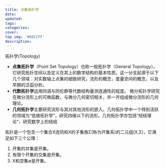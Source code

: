 ```yaml
---
title: 点集拓扑学
date: 
updated:
tags:
categories:
cover:
top_img: '#66CCFF'
description:
---
```


拓扑学(Topology)

- **点集拓扑学**（Point Set Topology）也称一般拓扑学（General Topology）。它研究拓扑空间以及定义在其上的数学结构的基本性质。这一分支起源于以下几个领域：对实数轴上点集的细致研究，流形的概念，度量空间的概念，以及早期的泛函分析。
- **代数拓扑学**运用同调与同伦群等代数结构量测连通性的程度。
  微分拓扑学研究在微分流形上的可微函数，与微分几何密切相关，并一齐组成微分流形的几何理论。
- **几何拓扑学**主要研究流形与其对其他流形的嵌入。几何拓扑学中一个特别活跃的领域为“低维拓扑学”，研究四维以下的流形。几何拓扑学亦包括“纽结理论”，研究数学上的纽结



拓扑是一个包含一个集合X连同和X的子集族Σ(称为开集系)的二元组(X,Σ)，它满足如下三个公理：

1. 开集的并集是开集。
2. 有限个开集的交集是开集。
3. X和空集∅是开集。 